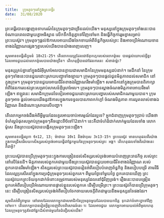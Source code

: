 ```yaml
---
title:  ក្រុមតូចៗនៅក្នុងព្រះគម្ពីរ
date:  31/08/2020
---
```


ព្រះគម្ពីរបានបង្ហាញឧទាហរណ៍នៃក្រុមតូចៗជាច្រើនដល់យើង។ មនុស្សនៅក្នុងក្រុមតូចៗទាំងនេះបានចំណាយពេលជាមួយគ្នាអធិស្ឋាន លើកទឹកចិត្តគ្នាទៅវិញទៅមក និងធ្វើកិច្ចការរួមគ្នាសម្រាប់ ព្រះយេស៊ូវ។ ក្រុមតូចៗផ្តល់ឱកាសអោយយើងចែកចាយអំពីព័ន្ធកិច្ចរបស់ព្រះ និងអាចប្រើអំណោយទាន ខាងឯវិញ្ញាណផ្សេងៗគ្នារបស់យើងបានយ៉ាងពេញលេញ។

`សូមអានខគម្ពីរនិក្ខមនំ 18៖21-25។ តើលោកយេត្រូដែលជាឪពុកក្មេករបស់លោកម៉ូសេ បានផ្តល់យោបល់អ្វីខ្លះ ដែលអាចជួយដល់លោកម៉ូសេបានយ៉ាងច្រើន។ តើហេតុអ្វីបានជាផែនការនេះ សំខាន់ម៉្លេះ?`

មនុស្សគ្រប់គ្នានៅក្នុងជំរំអ៊ីស្រាអែលបានក្លាយជាសមាជិកនៃក្រុមមនុស្សដប់នាក់។ មេដឹកនាំ នៃក្រុមតូចៗទាំងនេះបានជួយដោះស្រាយបញ្ហាទាំងឡាយ។ ក្រុមតូចៗបានផ្តល់ជូនមិត្តភាពដល់សមាជិក នៅក្នុងក្រុម។ ក្រុមតូចៗបានជួយអោយជីវិតខាងឯវិញ្ញាណរឹងមាំឡើង។ សមាជិកនៅក្នុងក្រុមបានពិភាក្សា អំពីផែនការរបស់ព្រះសម្រាប់សាសន៍អ៊ីស្រាអែល។ ក្រុមតូចៗបានស្អាងចំណងមិត្តភាពអោយរឹងមាំឡើង។ ឥឡូវនេះ សមាជិកក្រុមដទៃទៀតអាចជួយដោះស្រាយបញ្ហារបស់សមាជិកណាមួយបាន។ ក្រុមតូចៗអាច ផ្តល់អោយយើងនូវឱកាសក្នុងការទទួលបានភាពកក់ក្តៅ ចំណងមិត្តភាព ការលូតលាស់ខាងឯវិញ្ញាណ និងដំណោះស្រាយលើបញ្ហា។

តើលោកអ្នកចង់ដឹងអំពីអ្វីមួយដែលគួរអោយចាប់អារម្មណ៍ដែរឬទេ? អ្នកជំនាញក្រុមតូចៗប្រាប់ យើងថា ទំហំល្អបំផុតសម្រាប់ក្រុមតូចៗគឺចន្លោះពី6ទៅ12នាក់។ នេះគឺជាទំហំដ៏ជាក់លាក់មួយដែលទាំង លោកម៉ូសេ និងព្រះយេស៊ូវបានបង្កើតក្រុមតូចៗនេះឡើង។

`សូមអានខគម្ពីរលូកា 6៖12, 13; ម៉ាថាយ 10៖1 និងម៉ាកុស 3៖13-15។ ព្រះយេស៊ូវ មានហេតុផលពីរយ៉ាងក្នុងការជ្រើសរើសយកសិស្សរបស់ទ្រង់អោយធ្វើជាផ្នែកមួយនៃក្រុមតូចៗរបស់ព្រះ អង្គ។ តើហេតុផលទាំងពីរយ៉ាងនេះគឺជាអ្វី?`

ព្រះយេស៊ូវបានប្រើក្រុមតូចៗនេះក្នុងការបង្រៀនដល់សិស្សរបស់ទ្រង់អោយបំពេញព្រះរាជកិច្ច របស់ព្រះនៅលើផែនដី។ មិត្តភាពរបស់ពួកគេជាមួយនឹងព្រះយេស៊ូវបានជួយអោយជីវិតខាងឯវិញ្ញាណ របស់ពួកគេបានរឹងមាំឡើង។ សិស្សរបស់ព្រះយេស៊ូវបានរៀនអំពីរបៀបបំពេញព័ន្ធកិច្ច និងរបៀបបម្រើ តាមវិធីដែលល្អប្រសើរនៅក្នុងការប្រជុំក្រុមតូចៗរបស់ពួកគេ។ ពីមួយថ្ងៃទៅមួយថ្ងៃ ពួកគេបានឃើញ ព្រះយេស៊ូវយកព្រះទ័យទុកដាក់ចំពោះតម្រូវការរបស់មនុស្សដែលនៅជុំវិញទ្រង់។ រឿងនេះបានបង្រៀន ពួកគេអំពីរបៀបប្រើអំណោយទានផ្ទាល់ខ្លួនរបស់ពួកគេ ដើម្បីបម្រើព្រះ។ ព្រះយេស៊ូវក៏បានប្រើក្រុមតូចៗ នេះ ដើម្បីបង្រៀនសិស្សរបស់ទ្រង់អំពីរបៀបចែកចាយសេចក្តីពិតជាមួយនឹងមនុស្សដទៃផងដែរ។

`សូមគិតអំពីគ្រាមួយ នៅពេលដែលលោកអ្នកជាសមាជិកនៃក្រុមតូចមួយដែលបានយកចិត្ត ទុកដាក់ចំពោះគ្នាទៅវិញទៅមក។ តើលោកអ្នកបានរៀនអ្វីខ្លះចេញពីបទពិសោធន៍នេោះ ដែលអាចជួយ លោកអ្នកអោយយល់អំពីមូលហេតុដែលក្រុមតូចៗគួរតែជាផ្នែកដ៏សំខាន់មួយនៃជំនឿរបស់យើង?`